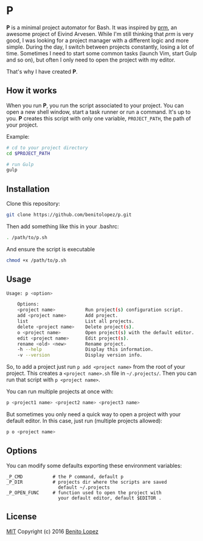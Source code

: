 # P

**P** is a minimal project automator for Bash. It was inspired by [prm](https://github.com/eivind88/prm), an awesome project of Eivind Arvesen. While I'm still thinking that *prm* is very good, I was looking for a project manager with a different logic and more simple. During the day, I switch between projects constantly, losing a lot of time. Sometimes I need to start some common tasks (launch Vim, start Gulp and so on), but often I only need to open the project with my editor.

That's why I have created **P**.

## How it works

When you run **P**, you run the script associated to your project. You can open a new shell window, start a task runner or run a command. It's up to you. **P** creates this script with only one variable, `PROJECT_PATH`, the path of your project.

Example:

```bash
# cd to your project directory
cd $PROJECT_PATH

# run Gulp
gulp
```

## Installation

Clone this repository:

```bash
git clone https://github.com/benitolopez/p.git
```

Then add something like this in your .bashrc:

```bash
. /path/to/p.sh
```

And ensure the script is executable

```bash
chmod +x /path/to/p.sh
```

## Usage

```bash
Usage: p <option>

    Options:
	<project name>           Run project(s) configuration script.
    add <project name>       Add project.
    list                     List all projects.
    delete <project name>    Delete project(s).
    o <project name>         Open project(s) with the default editor.
    edit <project name>      Edit project(s).
	rename <old> <new>       Rename project.
    -h --help                Display this information.
    -v --version             Display version info.
```

So, to add a project just run `p add <project name>` from the root of your project. This creates a `<project name>.sh` file in `~/.projects/`. Then you can run that script with `p <project name>`.

You can run multiple projects at once with:

```bash
p <project1 name> <project2 name> <project3 name>
```

But sometimes you only need a quick way to open a project with your default editor. In this case, just run (multiple projects allowed):

```bash
p o <project name>
```

## Options

You can modify some defaults exporting these environment variables:

```
_P_CMD           # the P command, default p
_P_DIR           # projects dir where the scripts are saved
                   default ~/.projects
_P_OPEN_FUNC     # function used to open the project with 
                   your default editor, default $EDITOR .
```


## License

[MIT](http://opensource.org/licenses/MIT)
Copyright (c) 2016 [Benito Lopez](http://lopezb.com)
